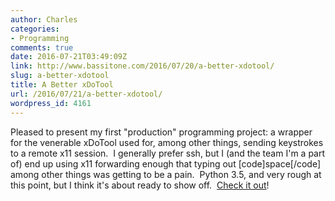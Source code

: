 ```yaml
---
author: Charles
categories:
- Programming
comments: true
date: 2016-07-21T03:49:09Z
link: http://www.bassitone.com/2016/07/20/a-better-xdotool/
slug: a-better-xdotool
title: A Better xDoTool
url: /2016/07/21/a-better-xdotool/
wordpress_id: 4161
---
```


Pleased to present my first "production" programming project: a wrapper for the venerable xDoTool used for, among other things, sending keystrokes to a remote x11 session.  I generally prefer ssh, but I (and the team I'm a part of) end up using x11 forwarding enough that typing out [code]space[/code] among other things was getting to be a pain.  Python 3.5, and very rough at this point, but I think it's about ready to show off.  [Check it out](https://github.com/bassitone/better-xdotool)!
